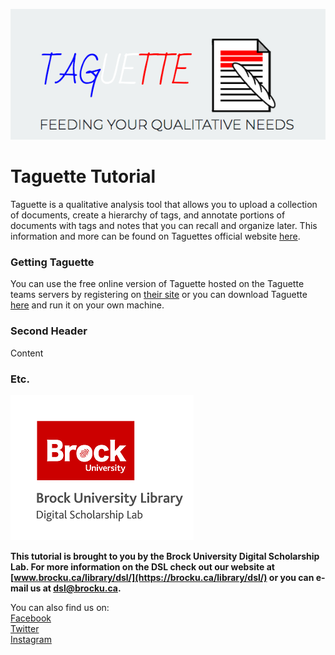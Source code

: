 ![Tool Logo][imglogo]


# Taguette Tutorial
Taguette is a qualitative analysis tool that allows you to upload a collection of documents, create a hierarchy of tags, and annotate portions of documents with tags and notes that you can recall and organize later.  This information and more can be found on Taguettes official website [here](https://app.taguette.org/).

### Getting Taguette
You can use the free online version of Taguette hosted on the Taguette teams servers by registering on [their site](https://app.taguette.org/) or you can download Taguette [here](https://www.taguette.org/install.html) and run it on your own machine.

### Second Header

Content

### Etc.
 
 
 
![DSL Logo][dsllogo]  
  
**This tutorial is brought to you by the Brock University Digital Scholarship Lab.  For more information on the DSL check out our website at [www.brocku.ca/library/dsl/](https://brocku.ca/library/dsl/) or you can e-mail us at dsl@brocku.ca.**  
  
You can also find us on:  
[Facebook](https://www.facebook.com/Brock-University-Digital-Scholarship-Lab-349407235866792/)  
[Twitter](https://twitter.com/brock_dsl)  
[Instagram](https://www.instagram.com/brock_dsl/?hl=en)  
  









<!--- Please use reference style images so that it is easier to update pictures later --->

[dsllogo]: dsl_logo.png
[imglogo]: taguettelogo.png
